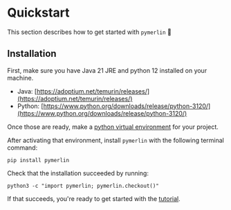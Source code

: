 # Quickstart

This section describes how to get started with `pymerlin` 🎉

## Installation

First, make sure you have Java 21 JRE and python 12 installed on your machine.

- Java: [https://adoptium.net/temurin/releases/](https://adoptium.net/temurin/releases/)
- Python: [https://www.python.org/downloads/release/python-3120/](https://www.python.org/downloads/release/python-3120/)

Once those are ready, make a [python virtual environment](https://docs.python.org/3/library/venv.html) for your project.

After activating that environment, install `pymerlin` with the following terminal command:

```shell
pip install pymerlin
```

Check that the installation succeeded by running:

```shell
python3 -c "import pymerlin; pymerlin.checkout()"
```

If that succeeds, you're ready to get started with the [tutorial](1_tutorials/1_gettingstarted).